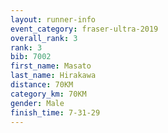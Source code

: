 ```yaml
---
layout: runner-info 
event_category: fraser-ultra-2019 
overall_rank: 3
rank: 3
bib: 7002
first_name: Masato
last_name: Hirakawa
distance: 70KM
category_km: 70KM
gender: Male
finish_time: 7-31-29
---
```

